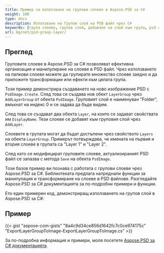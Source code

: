 ```yaml
---
title: Пример за използване на групови слоеве в Aspose.PSD за C#
weight: 100
type: docs
description: Използване на Групов слой на PSD файл чрез C#
keywords: [група слоеве, групов слой, добавяне на слой към група, psd api, C#, csharp, примерен код]
url: bg/net/psd-group-layer/
---
```


## Преглед

Груповите слоеве в Aspose.PSD за C# позволяват ефективна организация и манипулиране на слоеве в PSD файл. Чрез използването на папкови слоеве можете да групирате множество слоеве заедно и да приложите трансформации или ефекти към цялата група.

Този пример демонстрира създаването на ново изображение PSD с `PsdImage.Create`. След това се създава нов обект `LayerGroup` чрез `AddLayerGroup` от обекта `PsdImage`. Груповият слой е наименуван "Folder", вмъкнат на индекс 0 и се задава да бъде видим.

След това се създават два обекта `Layer`, на които се задават свойствата им `DisplayName`. Тези слоеве се добавят към груповия слой чрез `AddLayer`.

Слоевете в групата могат да бъдат достъпени чрез свойството `Layers` на обекта `LayerGroup`. Примерът потвърждава, че имената на първия и втория слоеве в групата са "Layer 1" и "Layer 2".

След като се модифицират груповите слоеве, актуализираният PSD файл се запазва с метода `Save` на обекта `PsdImage`.

Този базов пример ви познава с работата с групови слоеве чрез Aspose.PSD за C#. Библиотеката предлага напреднали функции за манипулация и трансформиране на слоеве в PSD файлове. Разгледайте Aspose.PSD за C# документацията за по-подробни примери и функции.

Ето един примерен код, демонстриращ използването на групов слой в Aspose.PSD за C#:

## Пример

{{< gist "aspose-com-gists" "8a4c9d34ce856d1642fc7c0ce974175c" "ExportLayerGroupToImage-ExportLayerGroupToImage.cs" >}}

За по-подробна информация и примери, моля посетете [Aspose.PSD за C# документацията](https://docs.aspose.com/psd/net/).
